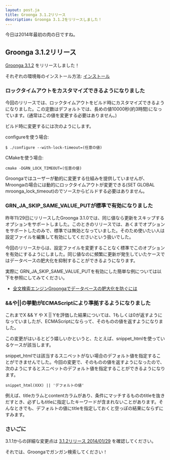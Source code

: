```yaml
---
layout: post.ja
title: Groonga 3.1.2リリース
description: Groonga 3.1.2をリリースしました！
---
```


今日は2014年最初の肉の日ですね。

Groonga 3.1.2リリース
---------------------

[Groonga 3.1.2](/ja/docs/news.html#release-3-1-2) をリリースしました！

それぞれの環境毎のインストール方法:
[インストール](/ja/docs/install.html)

### ロックタイムアウトをカスタマイズできるようになりました

今回のリリースでは、ロックタイムアウトをビルド時にカスタマイズできるようになりました。この定数はデフォルトでは、長めの値10000秒(約3時間)になっています。(通常はこの値を変更する必要はありません。)

ビルド時に変更するには次のようにします。

configureを使う場合:

    $ ./configure --with-lock-timeout=(任意の値)

CMakeを使う場合:

    cmake -DGRN_LOCK_TIMEOUT=(任意の値)

Groongaではユーザーが動的に変更する仕組みを提供していませんが、Mroongaの場合には動的にロックタイムアウトが変更できる(SET
GLOBAL mroonga_lock_timeout)のでソースからビルドする必要はありません。

### GRN_JA_SKIP_SAME_VALUE_PUTが標準で有効になりました

昨年11/29日にリリースしたGroonga
3.1.0では、同じ値なら更新をスキップするオプションをサポートしました。このときのリリースでは、あくまでオプションをサポートしたのみで、標準では無効となっていました。そのため使いたい人は設定ファイルを編集して有効にしてくださいという扱いでした。

今回のリリースからは、設定ファイルを変更することなく標準でこのオプションを有効にするようにしました。同じ値なのに頻繁に更新が発生していたケースではデータベースの肥大化を抑制することができるようになります。

実際に
GRN_JA_SKIP_SAME_VALUE_PUTを有効にした簡単な例については以下を参照にしてみてください。

-   [全文検索エンジンGroongaでデータベースの肥大化を防ぐには](http://qiita.com/groonga/items/d18c5df5410207b4f0e6)

### &&や||の挙動がECMAScriptにより準拠するようになりました

これまでX && Y や X ||
Yを評価した結果については、1もしくは0が返すようになっていましたが、ECMAScriptにならって、そのものの値を返すようになりました。

この変更がはいるとどう嬉しいかというと、たとえば、snippet_htmlを使っているケースが該当します。

snippet_htmlでは該当するスニペットがない場合のデフォルト値を指定することができませんでした。今回の変更で、そのものの値を返すようになったので、次のようにするとスニペットのデフォルト値を指定することができるようになります。

    snippet_html(XXX) || 'デフォルトの値'

例えば、titleカラムとcontentカラムがあり、条件にマッチするもののtitleを抜きだすとき、必ずしもtitleに指定したキーワードが含まれないことがあります。そんなときでも、デフォルトの値にtitleを指定しておくと空っぽの結果にならずにすみます。

### さいごに

3.1.1からの詳細な変更点は [3.1.2リリース
2014/01/29](/ja/docs/news.html#release-3-1-2) を確認してください。

それでは、Groongaでガンガン検索してください！
